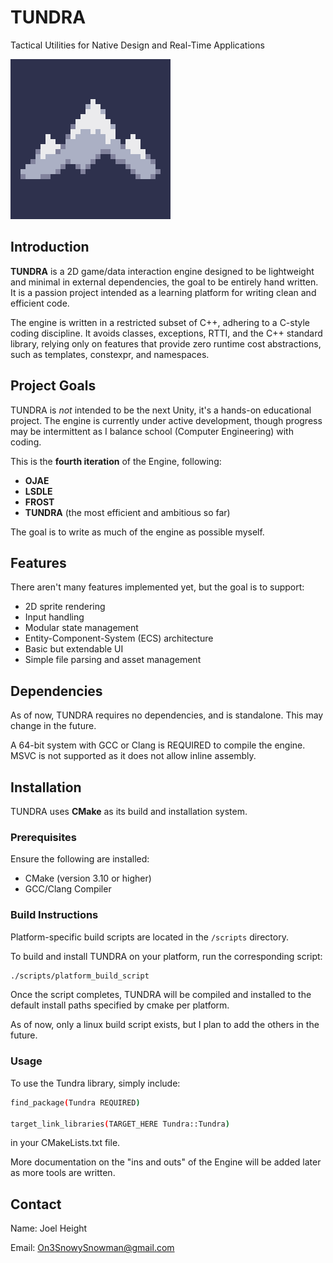 
# TUNDRA 

Tactical Utilities for Native Design and Real-Time Applications

![TUNDRA icon](assets/TUNDRA_Icon.png)

## Introduction

**TUNDRA** is a 2D game/data interaction engine designed to be lightweight and 
minimal in external dependencies, the goal to be entirely hand written. It is a 
passion project intended as a learning platform for writing clean and efficient 
code.

The engine is written in a restricted subset of C++, adhering to a C-style 
coding discipline. It avoids classes, exceptions, RTTI, and the C++ standard 
library, relying only on features that provide zero runtime cost abstractions, 
such as templates, constexpr, and namespaces.

## Project Goals

TUNDRA is *not* intended to be the next Unity, it's a hands-on educational 
project. The engine is currently under active development, though progress may 
be intermittent as I balance school (Computer Engineering) with coding.

This is the **fourth iteration** of the Engine, following:
- **OJAE**
- **LSDLE**
- **FROST**
- **TUNDRA** (the most efficient and ambitious so far)

The goal is to write as much of the engine as possible myself.

## Features
 
There aren't many features implemented yet, but the goal is to support:

- 2D sprite rendering
- Input handling
- Modular state management
- Entity-Component-System (ECS) architecture
- Basic but extendable UI
- Simple file parsing and asset management

## Dependencies

As of now, TUNDRA requires no dependencies, and is standalone. This may change 
in the future. 

A 64-bit system with GCC or Clang is REQUIRED to compile the engine. 
MSVC is not supported as it does not allow inline assembly.

## Installation 

TUNDRA uses **CMake** as its build and installation system.

### Prerequisites

Ensure the following are installed:

- CMake (version 3.10 or higher)
- GCC/Clang Compiler

### Build Instructions

Platform-specific build scripts are located in the `/scripts` directory.

To build and install TUNDRA on your platform, run the corresponding script:

```bash
./scripts/platform_build_script
```

Once the script completes, TUNDRA will be compiled and installed to the default
install paths specified by cmake per platform.

As of now, only a linux build script exists, but I plan to add the others in 
the future.

### Usage 

To use the Tundra library, simply include:

```bash
find_package(Tundra REQUIRED)

target_link_libraries(TARGET_HERE Tundra::Tundra)
```

in your CMakeLists.txt file.

More documentation on the "ins and outs" of the Engine will be added later as 
more tools are written.

## Contact 

Name: Joel Height

Email: On3SnowySnowman@gmail.com
